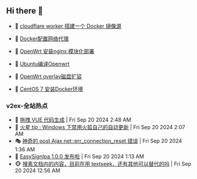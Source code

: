 ## Hi there 👋

<!--
**dkyg666/dkyg666** is a ✨ _special_ ✨ repository because its `README.md` (this file) appears on your GitHub profile.

Here are some ideas to get you started:

- 🔭 I’m currently working on ...
- 🌱 I’m currently learning ...
- 👯 I’m looking to collaborate on ...
- 🤔 I’m looking for help with ...
- 💬 Ask me about ...
- 📫 How to reach me: ...
- 😄 Pronouns: ...
- ⚡ Fun fact: ...
-->

<!-- BLOG-POST-LIST:START -->
- 🦩 [cloudflare worker 搭建一个 Docker 镜像源](http://blog.1996099.xyz/archives/cloudflare-worker-da-jian-yi-ge-docker-jing-xiang-zhan) 

- 🚦 [Docker配置网络代理](http://blog.1996099.xyz/archives/dockerpei-zhi-wang-luo-dai-li) 

- 🫶 [OpenWrt 安装nginx 模块化部署](http://blog.1996099.xyz/archives/openwrt-an-zhuang-nginx-mo-kuai-hua-bu-shu) 

- 🦄 [Ubuntu编译Openwrt](http://blog.1996099.xyz/archives/ubuntuzi-bian-yi-openwrt) 

- 🐻 [OpenWrt overlay磁盘扩容](http://blog.1996099.xyz/archives/openwrt-overlay) 

- 🤖 [CentOS 7 安装Docker环境](http://blog.1996099.xyz/archives/centos-docker) 
<!-- BLOG-POST-LIST:END -->

### v2ex-全站热点
<!-- v2ex:START -->
- 🥸 [拖拽 VUE 代码生成](https://www.v2ex.com/t/1074293#reply0) | Fri Sep 20 2024 2:48 AM
- 🤗 [火星 tip : Windows 下禁用火狐自己的自动更新](https://www.v2ex.com/t/1074279#reply3) | Fri Sep 20 2024 2:07 AM
- 🎭 [神奇的 post Ajax net::err_connection_reset 错误](https://www.v2ex.com/t/1074264#reply6) | Fri Sep 20 2024 1:36 AM
- 🥷 [EasySignIpa 1.0.0 发布啦](https://www.v2ex.com/t/1074252#reply2) | Fri Sep 20 2024 1:13 AM
- 🐵 [搜素文档内的内容，目前在用 textseek，还有其他可以替代的吗](https://www.v2ex.com/t/1074240#reply8) | Fri Sep 20 2024 12:56 AM<!-- v2ex:END -->

